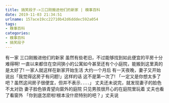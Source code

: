 ```yaml
---
title: 搞笑段子->三口刚搬进他们的新家 | 糗事百科
date: 2019-11-03 21:34:51
urlname: 157ace19cc22710b42d6dddec592a054
tags: 
- 糗事百科
categories:
- 糗事百科
- 搞笑段子
---
```

有一家 三口刚搬进他们的新家 虽然有些老旧，不过能够找到如此便宜的平房十分难得啊! 一直以来都住在空间狭小的公寓如今甚至还有个小庭院，能搬到这里真的是太好了! 一家人就这样在新家开始生活 大约一个月后 有一天夜晚，妻子又开始说出「我觉得这房子有问题!」这样的话 这不是第一次了! 「一定又是你想太多了吧？虽然这间房子很便宜，但并不表示．．．．」 丈夫还未说完，就发现妻子的脸色不太对劲 妻子脸色铁青望向窗外的庭院 只见男孩很开心的在庭院里玩着 丈夫也看了看窗外 「你到底怎麽啦!根本没什麽特别的吧？」丈夫说


